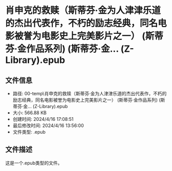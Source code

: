 ﻿# 肖申克的救赎（斯蒂芬·金为人津津乐道的杰出代表作，不朽的励志经典，同名电影被誉为电影史上完美影片之一） (斯蒂芬·金作品系列) (斯蒂芬·金... (Z-Library).epub

## 文件信息
- 路径: 00-temp\肖申克的救赎（斯蒂芬·金为人津津乐道的杰出代表作，不朽的励志经典，同名电影被誉为电影史上完美影片之一） (斯蒂芬·金作品系列) (斯蒂芬·金... (Z-Library).epub
- 大小: 566.88 KB
- 创建时间: 2024/4/16 17:08:51
- 最后修改时间: 2024/4/16 13:56:00
- 文件类型: .epub

## 文件描述
这是一个.epub类型的文件。

